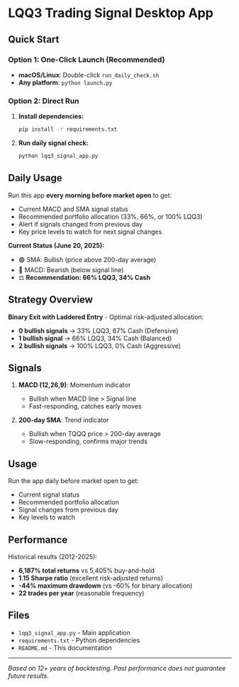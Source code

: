 # LQQ3 Trading Signal Desktop App

## Quick Start

### Option 1: One-Click Launch (Recommended)

- **macOS/Linux**: Double-click `run_daily_check.sh`
- **Any platform**: `python launch.py`

### Option 2: Direct Run

1. **Install dependencies:**

   ```bash
   pip install -r requirements.txt
   ```

2. **Run daily signal check:**

   ```bash
   python lqq3_signal_app.py
   ```

## Daily Usage

Run this app **every morning before market open** to get:

- Current MACD and SMA signal status
- Recommended portfolio allocation (33%, 66%, or 100% LQQ3)
- Alert if signals changed from previous day
- Key price levels to watch for next signal changes

**Current Status (June 20, 2025):**

- 🟢 SMA: Bullish (price above 200-day average)
- 🔴 MACD: Bearish (below signal line)
- ⚖️ **Recommendation: 66% LQQ3, 34% Cash**

## Strategy Overview

**Binary Exit with Laddered Entry** - Optimal risk-adjusted allocation:

- **0 bullish signals** → 33% LQQ3, 67% Cash (Defensive)
- **1 bullish signal** → 66% LQQ3, 34% Cash (Balanced)
- **2 bullish signals** → 100% LQQ3, 0% Cash (Aggressive)

## Signals

1. **MACD (12,26,9)**: Momentum indicator
   - Bullish when MACD line > Signal line
   - Fast-responding, catches early moves

2. **200-day SMA**: Trend indicator  
   - Bullish when TQQQ price > 200-day average
   - Slow-responding, confirms major trends

## Usage

Run the app daily before market open to get:

- Current signal status
- Recommended portfolio allocation  
- Signal changes from previous day
- Key levels to watch

## Performance

Historical results (2012-2025):

- **6,187% total returns** vs 5,405% buy-and-hold
- **1.15 Sharpe ratio** (excellent risk-adjusted returns)
- **-44% maximum drawdown** (vs -60% for binary allocation)
- **22 trades per year** (reasonable frequency)

## Files

- `lqq3_signal_app.py` - Main application
- `requirements.txt` - Python dependencies
- `README.md` - This documentation

---

*Based on 12+ years of backtesting. Past performance does not guarantee future results.*
